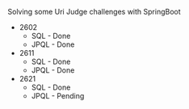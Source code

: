 Solving some Uri Judge challenges with SpringBoot

* 2602
  * SQL - Done
  * JPQL - Done
* 2611
  * SQL - Done
  * JPQL - Done
* 2621
  * SQL - Done
  * JPQL - Pending